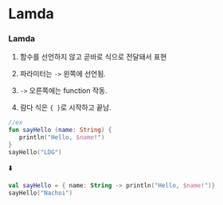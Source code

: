 # Lamda

### Lamda

1. 함수를 선언하지 않고 곧바로 식으로 전달돼서 표현
   
2. 파라미터는 ``->`` 왼쪽에 선언됨.

3. ``->`` 오른쪽에는 function 작동.

4. 람다 식은 ``{ }``로 시작하고 끝남.

```kotlin
//ex
fun sayHello (name: String) {
   println("Hello, $name!")
}
sayHello("LDG")
```
⬇️
```kotlin
val sayHello = { name: String -> println("Hello, $name!")}
sayHello("Nachoi")
```
